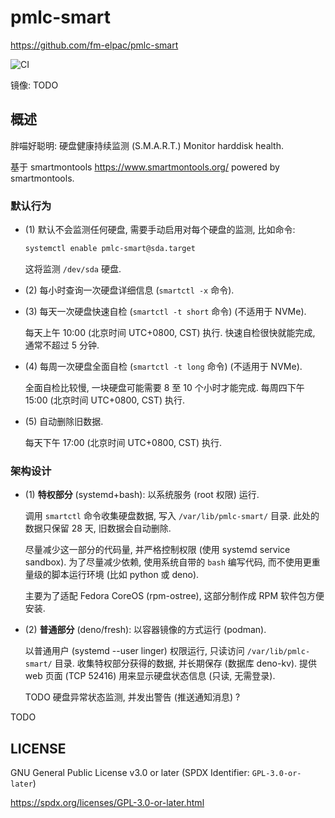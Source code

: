 # pmlc-smart

<https://github.com/fm-elpac/pmlc-smart>

![CI](https://github.com/fm-elpac/pmlc-smart/actions/workflows/ci.yml/badge.svg)

镜像: TODO

## 概述

胖喵好聪明: 硬盘健康持续监测 (S.M.A.R.T.) Monitor harddisk health.

基于 smartmontools <https://www.smartmontools.org/> powered by smartmontools.

### 默认行为

- (1) 默认不会监测任何硬盘, 需要手动启用对每个硬盘的监测, 比如命令:

  ```sh
  systemctl enable pmlc-smart@sda.target
  ```

  这将监测 `/dev/sda` 硬盘.

- (2) 每小时查询一次硬盘详细信息 (`smartctl -x` 命令).

- (3) 每天一次硬盘快速自检 (`smartctl -t short` 命令) (不适用于 NVMe).

  每天上午 10:00 (北京时间 UTC+0800, CST) 执行. 快速自检很快就能完成, 通常不超过
  5 分钟.

- (4) 每周一次硬盘全面自检 (`smartctl -t long` 命令) (不适用于 NVMe).

  全面自检比较慢, 一块硬盘可能需要 8 至 10 个小时才能完成. 每周四下午 15:00
  (北京时间 UTC+0800, CST) 执行.

- (5) 自动删除旧数据.

  每天下午 17:00 (北京时间 UTC+0800, CST) 执行.

### 架构设计

- (1) **特权部分** (systemd+bash): 以系统服务 (root 权限) 运行.

  调用 `smartctl` 命令收集硬盘数据, 写入 `/var/lib/pmlc-smart/` 目录.
  此处的数据只保留 28 天, 旧数据会自动删除.

  尽量减少这一部分的代码量, 并严格控制权限 (使用 systemd service sandbox).
  为了尽量减少依赖, 使用系统自带的 `bash` 编写代码,
  而不使用更重量级的脚本运行环境 (比如 python 或 deno).

  主要为了适配 Fedora CoreOS (rpm-ostree), 这部分制作成 RPM 软件包方便安装.

- (2) **普通部分** (deno/fresh): 以容器镜像的方式运行 (podman).

  以普通用户 (systemd --user linger) 权限运行, 只读访问 `/var/lib/pmlc-smart/`
  目录. 收集特权部分获得的数据, 并长期保存 (数据库 deno-kv). 提供 web 页面
  (TCP 52416) 用来显示硬盘状态信息 (只读, 无需登录).

  TODO 硬盘异常状态监测, 并发出警告 (推送通知消息) ?

TODO

## LICENSE

GNU General Public License v3.0 or later (SPDX Identifier: `GPL-3.0-or-later`)

<https://spdx.org/licenses/GPL-3.0-or-later.html>
